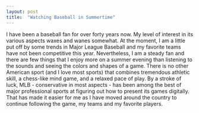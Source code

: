 ```yaml
---
layout: post
title:  "Watching Baseball in Summertime"
---
```

I have been a baseball fan for over forty years now. My level of interest in its various aspects waxes and wanes somewhat. At the moment, I am a little put off by some trends in Major League Baseball and my favorite teams have not been competitive this year.  Nevertheless, I am a steady fan and there are few things that I enjoy more on a summer evening than listening to the sounds and seeing the colors and shapes of a game. There is no other American sport (and I love most sports) that combines tremendous athletic skill, a chess-like mind game, and a relaxed pace of play. By a stroke of luck, MLB - conservative in most aspects - has been among the best of major professional sports at figuring out how to present its games digitally.  That has made it easier for me as I have moved around the country to continue following the game, my teams and my favorite players.
